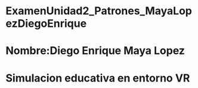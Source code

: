 # ExamenUnidad2_Patrones_MayaLopezDiegoEnrique
# Nombre:Diego Enrique Maya Lopez
# Simulacion educativa en entorno VR
